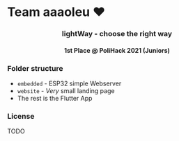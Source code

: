 # Team aaaoleu ❤️

<h3 align=center>
  lightWay - choose the right way
 </h3>
 
 <h4 align=center>
  1st Place @ PoliHack 2021 (Juniors)
</h4>

### Folder structure
- `embedded` - ESP32 simple Webserver
- `website` - *Very* small landing page
- The rest is the Flutter App

### License
TODO

